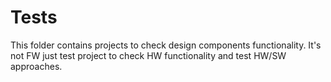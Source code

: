 # Tests

This folder contains projects to check design components functionality. It's not
FW just test project to check HW functionality and test HW/SW approaches.
